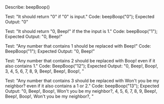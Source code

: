 Describe: beepBoop()

Test: "It should return "0" if "0" is input."
Code: beepBoop("0");
Expected Output: "0"

Test: "It should return "0, Beep!" if the the input is 1."
Code: beepBoop("1");
Expected Output: "0, Beep!"

Test: "Any number that contains 1 should be replaced with Beep!"
Code: BeepBoop("1");
Expected Output: "0, Beep!"

Test: "Any number that contains 2 should be replaced with Boop! even if it also contains 1."
Code: BeepBoop("12");
Expected Output: "0, Beep!, Boop!, 3, 4, 5, 6, 7, 8, 9, Beep!, Beep!, Boop!, "

Test: "Any number that contains 3 should be replaced with Won't you be my neighbor? even if it also contains a 1 or 2."
Code: beepBoop("13");
Expected Output: "0, Beep!, Boop!, Won't you be my neighbor?, 4, 5, 6, 7, 8, 9, Beep!, Beep!, Boop!, Won't you be my neighbor?, "